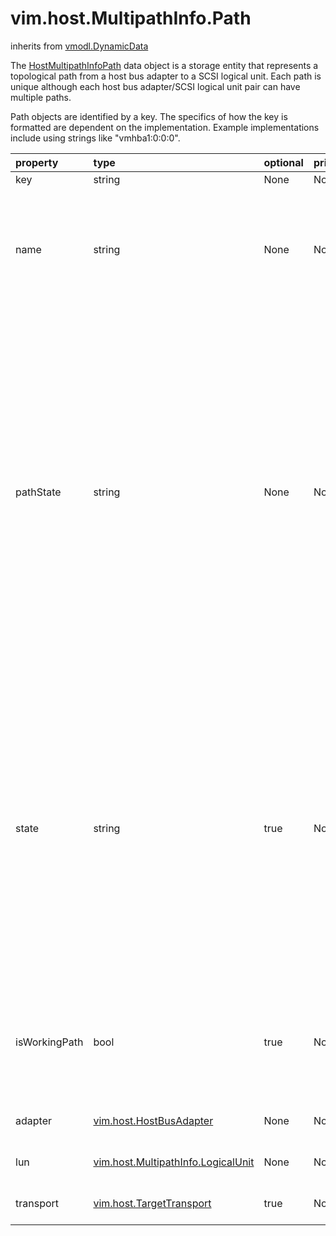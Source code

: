 vim.host.MultipathInfo.Path
===========================
inherits from [vmodl.DynamicData](docs/vmodl.DynamicData.md)


The <a href="vim.host.MultipathInfo.Path.md">HostMultipathInfoPath</a> data object   is a storage entity that represents a topological path from a   host bus adapter to a SCSI logical unit.  Each path is unique although each   host bus adapter/SCSI logical unit pair can have multiple paths.   <p>   Path objects are identified by a key.  The specifics of how   the key is formatted are dependent on the implementation.  Example   implementations include using strings like "vmhba1:0:0:0".

| property | type | optional | priv | desc |
|:---------|:-----|:---------|:-----|:-----|
| key | string | None | None | Identifier of the path. |
| name | string | None | None | Name of path.   <p>   Use this name to configure LogicalUnit multipathing policy using <a href="vim.host.StorageSystem.md#enableMultipathPath">EnableMultipathPath</a> and <a href="vim.host.StorageSystem.md#disableMultipathPath">DisableMultipathPath</a>. |
| pathState | string | None | None | State of the path.  Must be one of the values of   <a href="vim.host.MultipathInfo.PathState.md">MultipathState</a>   <dl>     <dt>active</dt>     <dd>Path can be used for I/O and is currently a working path.</dd>     <dt>standby</dt>     <dd>Path can be used for I/O but is not a working path or can be     used if active paths fail.</dd>     <dt>disabled</dt>     <dd>Path has been administratively disabled.</dd>     <dt>dead</dt>     <dd>Path cannot be used for I/O.</dd>     <dt>unknown</dt>     <dd>Path is in unknown error state.</dd>   </dl> |
| state | string | true | None | System-reported state of the path. Must be one of the values of   <a href="vim.host.MultipathInfo.PathState.md">MultipathState</a>  <dl>     <dt>active</dt>     <dd>Path can be used for I/O.</dd>     <dt>standby</dt>     <dd>Path can be used for I/O if active paths fail.</dd>     <dt>disabled</dt>     <dd>Path has been administratively disabled.</dd>     <dt>dead</dt>     <dd>Path cannot be used for I/O.</dd>     <dt>unknown</dt>     <dd>Path is in unknown error state.</dd>  </dl> |
| isWorkingPath | bool | true | None | A path, managed by a given path selection policy(psp) plugin, is  denoted to be a Working Path if the psp plugin is likely to select the  path for performing I/O in the near future. |
| adapter | [vim.host.HostBusAdapter](vim.host.HostBusAdapter.md "vim.host.HostBusAdapter") | None | None | The host bus adapter at one endpoint of this path. |
| lun | [vim.host.MultipathInfo.LogicalUnit](vim.host.MultipathInfo.LogicalUnit.md "vim.host.MultipathInfo.LogicalUnit") | None | None | The logical unit at one endpoint of this path. |
| transport | [vim.host.TargetTransport](vim.host.TargetTransport.md "vim.host.TargetTransport") | true | None | Transport information for the target end of the path. |


